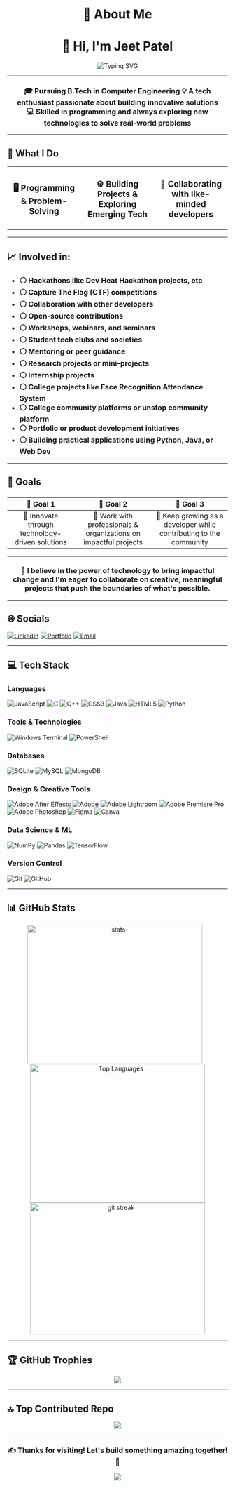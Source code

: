 <div align="center">

# 💫 About Me
# 👋 Hi, I'm Jeet Patel
<img src="https://readme-typing-svg.herokuapp.com?font=Fira+Code&weight=600&size=28&pause=1000&color=3B82F6&center=true&vCenter=true&width=600&lines=Tech+Enthusiast+%F0%9F%92%BB;Problem+Solver+%F0%9F%9A%80;Always+Learning+%F0%9F%93%9A" alt="Typing SVG" />

</div>
<hr>

<div align="center">
<h3>

🎓 **Pursuing B.Tech in Computer Engineering**
💡 **A tech enthusiast passionate about building innovative solutions**  
💻 **Skilled in programming and always exploring new technologies to solve real-world problems**

</h3>

</div>

<hr>

## 🚀 What I Do

<table>
<tr>
<td width="33%" align="center">

### 🖥️ Programming & Problem-Solving

</td>
<td width="33%" align="center">

### ⚙️ Building Projects & Exploring Emerging Tech

</td>
<td width="33%" align="center">

### 🤝 Collaborating with like-minded developers

</td>
</tr>
</table>

---

## 📈 Involved in:

<!-- <div align="left"> -->

 <h3> 
  
- ⚪ Hackathons like Dev Heat Hackathon projects, etc
- ⚪ Capture The Flag (CTF) competitions
- ⚪ Collaboration with other developers
- ⚪ Open-source contributions
- ⚪ Workshops, webinars, and seminars
- ⚪ Student tech clubs and societies
- ⚪ Mentoring or peer guidance
- ⚪ Research projects or mini-projects
- ⚪ Internship projects
- ⚪ College projects like Face Recognition Attendance System
- ⚪ College community platforms or unstop community platform
- ⚪ Portfolio or product development initiatives
- ⚪ Building practical applications using Python, Java, or Web Dev

 </h3> 

<!-- </div> -->

---

## 🎯 Goals

<div align="center">
<h3>
  
| 🎯 Goal 1 | 🎯 Goal 2 | 🎯 Goal 3 |
|:---:|:---:|:---:|
| 📌 Innovate through technology-driven solutions | 📌 Work with professionals & organizations on impactful projects | 📌 Keep growing as a developer while contributing to the community |

</h3>
</div>

---

<div align="center">

### 🌟 **I believe in the power of technology to bring impactful change and I'm eager to collaborate on creative, meaningful projects that push the boundaries of what's possible.**

</div>

<hr>

## 🌐 Socials <div align="left-side"> 
[![LinkedIn](https://img.shields.io/badge/LinkedIn-%230077B5.svg?style=for-the-badge&logo=linkedin&logoColor=white)](https://www.linkedin.com/in/dte-gecbh-com-jeet-patel-92b034295)
[![Portfolio](https://img.shields.io/badge/Portfolio-%23000000.svg?style=for-the-badge&logo=firefox&logoColor=white)](#) 
[![Email](https://img.shields.io/badge/Email-D14836?style=for-the-badge&logo=gmail&logoColor=white)](#)

</div> 
<hr>

## 💻 Tech Stack 

<div align="left-side"> 

### Languages 

![JavaScript](https://img.shields.io/badge/javascript-%23323330.svg?style=for-the-badge&logo=javascript&logoColor=%23F7DF1E) 
![C](https://img.shields.io/badge/c-%2300599C.svg?style=for-the-badge&logo=c&logoColor=white) 
![C++](https://img.shields.io/badge/c++-%2300599C.svg?style=for-the-badge&logo=c%2B%2B&logoColor=white) 
![CSS3](https://img.shields.io/badge/css3-%231572B6.svg?style=for-the-badge&logo=css3&logoColor=white) 
![Java](https://img.shields.io/badge/java-%23ED8B00.svg?style=for-the-badge&logo=openjdk&logoColor=white) 
![HTML5](https://img.shields.io/badge/html5-%23E34F26.svg?style=for-the-badge&logo=html5&logoColor=white) 
![Python](https://img.shields.io/badge/python-3670A0?style=for-the-badge&logo=python&logoColor=ffdd54) 
 ### Tools & Technologies 
 ![Windows Terminal](https://img.shields.io/badge/Windows%20Terminal-%234D4D4D.svg?style=for-the-badge&logo=windows-terminal&logoColor=white) ![PowerShell](https://img.shields.io/badge/PowerShell-%235391FE.svg?style=for-the-badge&logo=powershell&logoColor=white)
 ### Databases 
 ![SQLite](https://img.shields.io/badge/sqlite-%2307405e.svg?style=for-the-badge&logo=sqlite&logoColor=white) ![MySQL](https://img.shields.io/badge/mysql-4479A1.svg?style=for-the-badge&logo=mysql&logoColor=white) ![MongoDB](https://img.shields.io/badge/MongoDB-%234ea94b.svg?style=for-the-badge&logo=mongodb&logoColor=white) 
 ### Design & Creative Tools
 ![Adobe After Effects](https://img.shields.io/badge/Adobe%20After%20Effects-9999FF.svg?style=for-the-badge&logo=Adobe%20After%20Effects&logoColor=white) ![Adobe](https://img.shields.io/badge/adobe-%23FF0000.svg?style=for-the-badge&logo=adobe&logoColor=white) ![Adobe Lightroom](https://img.shields.io/badge/Adobe%20Lightroom-31A8FF.svg?style=for-the-badge&logo=Adobe%20Lightroom&logoColor=white) ![Adobe Premiere Pro](https://img.shields.io/badge/Adobe%20Premiere%20Pro-9999FF.svg?style=for-the-badge&logo=Adobe%20Premiere%20Pro&logoColor=white) ![Adobe Photoshop](https://img.shields.io/badge/adobe%20photoshop-%2331A8FF.svg?style=for-the-badge&logo=adobe%20photoshop&logoColor=white) ![Figma](https://img.shields.io/badge/figma-%23F24E1E.svg?style=for-the-badge&logo=figma&logoColor=white) ![Canva](https://img.shields.io/badge/Canva-%2300C4CC.svg?style=for-the-badge&logo=Canva&logoColor=white) 

### Data Science & ML 
![NumPy](https://img.shields.io/badge/numpy-%23013243.svg?style=for-the-badge&logo=numpy&logoColor=white) 
![Pandas](https://img.shields.io/badge/pandas-%23150458.svg?style=for-the-badge&logo=pandas&logoColor=white)
![TensorFlow](https://img.shields.io/badge/TensorFlow-%23FF6F00.svg?style=for-the-badge&logo=TensorFlow&logoColor=white) 

### Version Control
 ![Git](https://img.shields.io/badge/git-%23F05033.svg?style=for-the-badge&logo=git&logoColor=white) 
 ![GitHub](https://img.shields.io/badge/github-%23121011.svg?style=for-the-badge&logo=github&logoColor=white) 
 
</div>

---

## 📊 GitHub Stats

<div align="center">

  <!-- Row 1: Stats + Top Languages -->
  <a>
    <img height="317" align="center" src="https://github-readme-stats.vercel.app/api?username=JEX01&theme=dark&show_icons=true" height="300" width="400" alt="stats" />
  </a>
  &nbsp;&nbsp; <!-- small horizontal space -->
  <a>
    <img height="317" align="center" src="https://github-readme-stats.vercel.app/api/top-langs?username=JEX01&layout=compact&langs_count=8&card_width=450&theme=dark" height="300" width="400"  alt="Top Languages"/>
  </a>


  <!-- Row 2: GitHub Streak -->
  <img src="https://github-readme-streak-stats-eight.vercel.app/?user=JEX01&theme=dark" height="300" width="400"  alt="git streak" />

</div>



---

## 🏆 GitHub Trophies

<p align="center">
 <img src="https://github-trophies.vercel.app/?username=JEX01&theme=dark&no-frame=false&no-bg=false&margin-w=15&margin-h=15&column=6&title=Stars,Followers,Commits,Repositories,PullRequest,Issues,MultiLanguage&rank=SSS,SS,S,AAA,B,C,D&no-auto-hide=true" />
</p>

---

## 🔝 Top Contributed Repo

<div align="center">

![](https://github-contributor-stats.vercel.app/api?username=JEX01&limit=5&theme=dark&combine_all_yearly_contributions=true)

</div>

---

<div align="center">

### ✍️ Thanks for visiting! Let's build something amazing together! 🚀

[![](https://visitcount.itsvg.in/api?id=JEX01&icon=0&color=0)](https://visitcount.itsvg.in)

</div>
